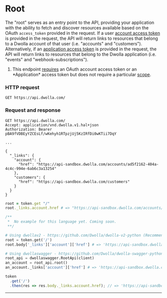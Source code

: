 # Root

The "root" serves as an entry point to the API, providing your application with the ability to fetch and discover resources available based on the OAuth `access_token` provided in the request. If a user [account access token](#request-user-authorization) is provided in the request, the API will return links to resources that belong to a Dwolla account of that user (i.e. "accounts" and "customers"). Alternatively, if an [application access token](#application-access-token) is provided in the request, the API will return links to resources that belong to the Dwolla application (i.e. "events" and "webhook-subscriptions").

<ol class="alerts">
    <li class="alert icon-alert-alert">This endpoint <a href="#authentication">requires</a> an OAuth account access token or an *Application* access token but does not require a particular <a href="#oauth-scopes">scope</a>.</li>
</ol>

### HTTP request
`GET https://api.dwolla.com/`

### Request and response

```raw
GET https://api.dwolla.com/
Accept: application/vnd.dwolla.v1.hal+json
Authorization: Bearer pBA9fVDBEyYZCEsLf/wKehyh1RTpzjUj5KzIRfDi0wKTii7DqY

...

{
  "_links": {
    "account": {
      "href": "https://api-sandbox.dwolla.com/accounts/ad5f2162-404a-4c4c-994e-6ab6c3a13254"
    },
    "customers": {
      "href": "https://api-sandbox.dwolla.com/customers"
    }
  }
}
```
```ruby
root = token.get "/"
root._links.account.href # => "https://api-sandbox.dwolla.com/accounts/ad5f2162-404a-4c4c-994e-6ab6c3a13254"
```
```php
/**
 *  No example for this language yet. Coming soon.
 **/
```
```python
# Using dwollav2 - https://github.com/Dwolla/dwolla-v2-python (Recommended)
root = token.get('/')
root.body['_links']['account']['href'] # => 'https://api-sandbox.dwolla.com/accounts/ad5f2162-404a-4c4c-994e-6ab6c3a13254'

# Using dwollaswagger - https://github.com/Dwolla/dwolla-swagger-python
root_api = dwollaswagger.RootApi(client)
an_account = root_api.root()
an_account._links['account']['href'] # => 'https://api-sandbox.dwolla.com/accounts/ad5f2162-404a-4c4c-994e-6ab6c3a13254'
```
```javascript
token
  .get('/')
  .then(res => res.body._links.account.href); // => 'https://api-sandbox.dwolla.com/accounts/ad5f2162-404a-4c4c-994e-6ab6c3a13254'
```
* * *
